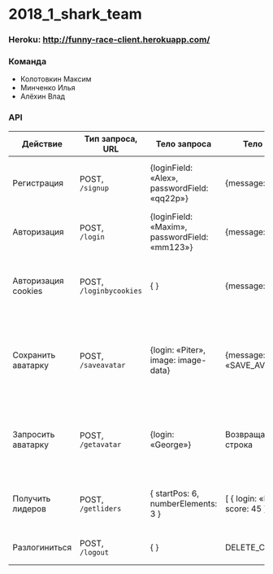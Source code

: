 # 2018_1_shark_team

### Heroku: http://funny-race-client.herokuapp.com/

### Команда
* Колотовкин Максим
* Минченко Илья
* Алёхин Влад

### API
| Действие | Тип запроса, URL | Тело запроса | Тело ответа | Пояснения |
| --- | --- | ------ | --- | --- |
| Регистрация | POST,<br> `/signup` | {loginField: «Alex»,<br> passwordField: «qq22p»} | {message: «YES»} | YES — регистрация прошла успешно,<br> NO — пользователь с таким логином есть в БД |
| Авторизация | POST,<br> `/login` | {loginField: «Maxim»,<br> passwordField: «mm123»} | {message: «YES»} | YES — успешная авторизация,<br> NO — неверный логин или пароль |
| Авторизация cookies | POST,<br> `/loginbycookies` | { } | {message: «YES»} | YES — успешная авторизация,<br> NO — печеньки отсутствуют, или в них некорректные логин или пароль |
| Сохранить аватарку | POST,<br> `/saveavatar` | {login: «Piter»,<br> image: image-data} | {message: «SAVE_AVATAR_OK»}  | SAVE_AVATAR_OK — успешное обновление аватарки,<br> SAVE_AVATAR_ERROR — некорректные печеньки, нет прав на обновление |
| Запросить аватарку | POST,<br> `/getavatar` | {login: «George»} | Возвращается строка  |  IMAGE_NOT_SET — пользователь не загружал свой аватар,<br> image-data — содержимое аватарки |
| Получить лидеров | POST,<br> `/getliders` | { startPos: 6,<br> numberElements: 3 } | [ { login: «Maxim», score: 45 } ] | Возвращается массив объектов с полями:<br> логин и максимальный балл |
| Разлогиниться | POST,<br> `/logout` | { } | DELETE_COOKIES_OK | Удаление всех печенек пользователя |


